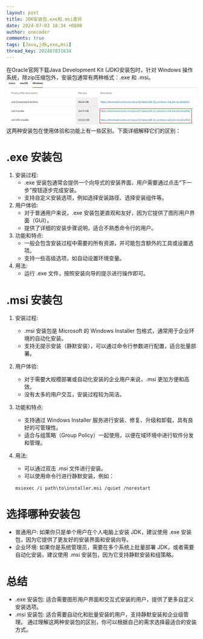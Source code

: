 ```yaml
---
layout: post
title: JDK安装包.exe和.msi差异
date: 2024-07-03 18:34 +0800
author: onecoder
comments: true
tags: [Java,jdk,exe,msi]
thread_key: 202407031834
---
```

在Oracle官网下载Java Development Kit (JDK)安装包时，针对 Windows 操作系统，除zip压缩包外，安装包通常有两种格式：.exe 和 .msi。
![jdk-installer](/images/post/jdk-installer/jdk-installer.png)
这两种安装包在使用体验和功能上有一些区别。下面详细解释它们的区别：
<!--more-->
# .exe 安装包
1. 安装过程:
    - .exe 安装包通常会提供一个向导式的安装界面，用户需要通过点击“下一步”按钮逐步完成安装。
    - 支持自定义安装选项，例如选择安装路径、选择安装组件等。
2. 用户体验:
    - 对于普通用户来说，.exe 安装包更直观和友好，因为它提供了图形用户界面（GUI）。
    - 提供了详细的安装步骤说明，适合不熟悉命令行的用户。
3. 功能和特点:
    - 一般会包含安装过程中需要的所有资源，并可能包含额外的工具或设置选项。
    - 支持一些高级选项，如自动设置环境变量。
4. 用法:
    - 运行 .exe 文件，按照安装向导的提示进行操作即可。

# .msi 安装包
1. 安装过程:
    - .msi 安装包是 Microsoft 的 Windows Installer 包格式，通常用于企业环境的自动化安装。
    - 支持无提示安装（静默安装），可以通过命令行参数进行配置，适合批量部署。
2. 用户体验:
    - 对于需要大规模部署或自动化安装的企业用户来说，.msi 更加方便和高效。
    - 没有太多的用户交互，安装过程较为简洁。
3. 功能和特点:
    - 支持通过 Windows Installer 服务进行安装、修复、升级和卸载，具有良好的可管理性。
    - 适合与组策略（Group Policy）一起使用，以便在域环境中进行软件分发和管理。
4. 用法:
    - 可以通过双击 .msi 文件进行安装。
    - 可以使用命令行进行静默安装，例如：

    ```plaintext
    msiexec /i path\to\installer.msi /quiet /norestart
    ```

# 选择哪种安装包
- 普通用户: 如果你只是单个用户在个人电脑上安装 JDK，建议使用 .exe 安装包，因为它提供了更友好的安装界面和安装向导。
- 企业环境: 如果你是系统管理员，需要在多个系统上批量部署 JDK，或者需要自动化安装，建议使用 .msi 安装包，因为它支持静默安装和组策略。

# 总结
- .exe 安装包: 适合需要图形用户界面和交互式安装的用户，提供了更多自定义安装选项。
- .msi 安装包: 适合需要自动化和批量安装的用户，支持静默安装和企业级管理。
通过理解这两种安装包的区别，你可以根据自己的需求选择最适合的安装方式。